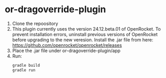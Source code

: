 # or-dragoverride-plugin

1. Clone the repoository
2. This plugin currently uses the version 24.12.beta.01 of OpenRocket. To prevent installation errors, uninstall previous versions of OpenRocket before upgrading to the new       veresion. Install the .jar file from here: https://github.com/openrocket/openrocket/releases
3. Place the .jar file under or-dragoverride-plugin/app
4. Run:
   ```sh
   gradle build
   gradle run

